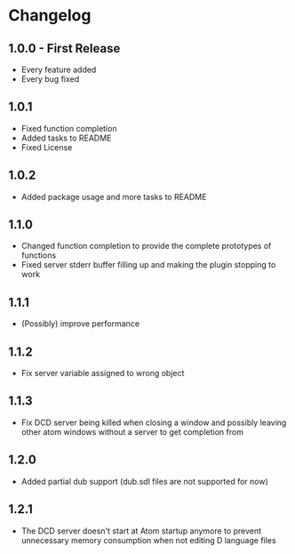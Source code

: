 # Changelog

## 1.0.0 - First Release
* Every feature added
* Every bug fixed

## 1.0.1
* Fixed function completion
* Added tasks to README
* Fixed License

## 1.0.2
* Added package usage and more tasks to README

## 1.1.0
* Changed function completion to provide the complete prototypes of functions
* Fixed server stderr buffer filling up and making the plugin stopping to work

## 1.1.1
* (Possibly) improve performance

## 1.1.2
* Fix server variable assigned to wrong object

## 1.1.3
* Fix DCD server being killed when closing a window and possibly leaving other atom windows without a server to get completion from

## 1.2.0
* Added partial dub support (dub.sdl files are not supported for now)

## 1.2.1
* The DCD server doesn't start at Atom startup anymore to prevent unnecessary memory consumption when not editing D language files